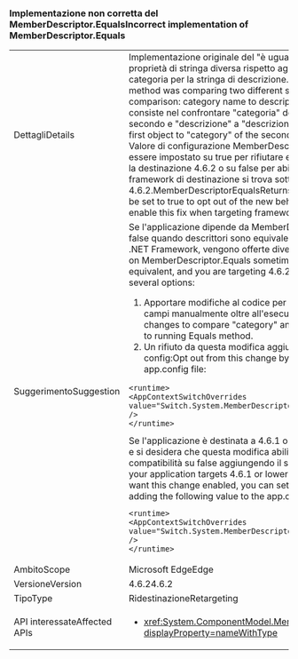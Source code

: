 ### <a name="incorrect-implementation-of-memberdescriptorequals"></a><span data-ttu-id="c7e2e-101">Implementazione non corretta del MemberDescriptor.Equals</span><span class="sxs-lookup"><span data-stu-id="c7e2e-101">Incorrect implementation of MemberDescriptor.Equals</span></span>

|   |   |
|---|---|
|<span data-ttu-id="c7e2e-102">Dettagli</span><span class="sxs-lookup"><span data-stu-id="c7e2e-102">Details</span></span>|<span data-ttu-id="c7e2e-103">Implementazione originale del &quot;è uguale a&quot; metodo è stato il confronto di due proprietà di stringa diversa rispetto agli oggetti in confronto: nome della categoria per la stringa di descrizione.</span><span class="sxs-lookup"><span data-stu-id="c7e2e-103">Original implementation of &quot;Equals&quot; method was comparing two different string properties from the objects under comparison: category name to description string.</span></span> <span data-ttu-id="c7e2e-104">Per risolvere il problema consiste nel confrontare &quot;categoria&quot; del primo oggetto da &quot;categoria&quot; del secondo e &quot;descrizione&quot; a &quot;descrizione&quot;.</span><span class="sxs-lookup"><span data-stu-id="c7e2e-104">The fix is to compare &quot;category&quot; of first object to &quot;category&quot; of the second one and &quot;description&quot; to &quot;description&quot;.</span></span> <span data-ttu-id="c7e2e-105">Valore di configurazione MemberDescriptorEqualsReturnsFalseIfEquivalent può essere impostato su true per rifiutare esplicitamente il nuovo comportamento se la destinazione 4.6.2 o su false per abilitare questa correzione se la versione del framework di destinazione si trova sotto 4.6.2.</span><span class="sxs-lookup"><span data-stu-id="c7e2e-105">MemberDescriptorEqualsReturnsFalseIfEquivalent configuration value can be set to true to opt out of the new behavior if targeting 4.6.2 or to false to enable this fix when targeting framework version is below 4.6.2.</span></span>|
|<span data-ttu-id="c7e2e-106">Suggerimento</span><span class="sxs-lookup"><span data-stu-id="c7e2e-106">Suggestion</span></span>|<span data-ttu-id="c7e2e-107">Se l'applicazione dipende da MemberDescriptor.Equals talvolta restituendo false quando descrittori sono equivalenti e di destinazione 4.6.2 versione di .NET Framework, vengono offerte diverse opzioni:</span><span class="sxs-lookup"><span data-stu-id="c7e2e-107">If your application depends on MemberDescriptor.Equals sometimes returning false when descriptors are equivalent, and you are targeting 4.6.2 version of the .NET Framework, you have several options:</span></span><ol><li><span data-ttu-id="c7e2e-108">Apportare modifiche al codice per confrontare &quot;categoria&quot; e &quot;descrizione&quot; campi manualmente oltre all'esecuzione del metodo Equals.</span><span class="sxs-lookup"><span data-stu-id="c7e2e-108">Make code changes to compare &quot;category&quot; and &quot;description&quot; fields manually in addition to running Equals method.</span></span></li><li><span data-ttu-id="c7e2e-109">Un rifiuto da questa modifica aggiungendo il seguente valore per il file app. config:</span><span class="sxs-lookup"><span data-stu-id="c7e2e-109">Opt out from this change by adding the following value to the app.config file:</span></span></li></ol><pre><code class="language-xml">&lt;runtime&gt;&#13;&#10;&lt;AppContextSwitchOverrides value=&quot;Switch.System.MemberDescriptorEqualsReturnsFalseIfEquivalent=true&quot; /&gt;&#13;&#10;&lt;/runtime&gt;&#13;&#10;</code></pre><span data-ttu-id="c7e2e-110">Se l'applicazione è destinata a 4.6.1 o versione precedente di .NET Framework e si desidera che questa modifica abilitata, è possibile impostare l'opzione di compatibilità su false aggiungendo il seguente valore per il file app. config:</span><span class="sxs-lookup"><span data-stu-id="c7e2e-110">If your application targets 4.6.1 or lower version of the .NET Framework, and you want this change enabled, you can set the compatibility switch to false by adding the following value to the app.config file:</span></span><pre><code class="language-xml">&lt;runtime&gt;&#13;&#10;&lt;AppContextSwitchOverrides value=&quot;Switch.System.MemberDescriptorEqualsReturnsFalseIfEquivalent=false&quot; /&gt;&#13;&#10;&lt;/runtime&gt;&#13;&#10;</code></pre>|
|<span data-ttu-id="c7e2e-111">Ambito</span><span class="sxs-lookup"><span data-stu-id="c7e2e-111">Scope</span></span>|<span data-ttu-id="c7e2e-112">Microsoft Edge</span><span class="sxs-lookup"><span data-stu-id="c7e2e-112">Edge</span></span>|
|<span data-ttu-id="c7e2e-113">Versione</span><span class="sxs-lookup"><span data-stu-id="c7e2e-113">Version</span></span>|<span data-ttu-id="c7e2e-114">4.6.2</span><span class="sxs-lookup"><span data-stu-id="c7e2e-114">4.6.2</span></span>|
|<span data-ttu-id="c7e2e-115">Tipo</span><span class="sxs-lookup"><span data-stu-id="c7e2e-115">Type</span></span>|<span data-ttu-id="c7e2e-116">Ridestinazione</span><span class="sxs-lookup"><span data-stu-id="c7e2e-116">Retargeting</span></span>|
|<span data-ttu-id="c7e2e-117">API interessate</span><span class="sxs-lookup"><span data-stu-id="c7e2e-117">Affected APIs</span></span>|<ul><li><xref:System.ComponentModel.MemberDescriptor.Equals(System.Object)?displayProperty=nameWithType></li></ul>|

